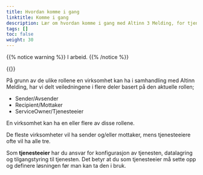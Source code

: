 ```yaml
---
title: Hvordan komme i gang
linktitle: Komme i gang
description: Lær om hvordan komme i gang med Altinn 3 Melding, for tjenesteeiere, avsendere og mottakere
tags: []
toc: false
weight: 30
---
```


{{% notice warning  %}}
I arbeid.
{{% /notice %}}

{{<children />}}

På grunn av de ulike rollene en virksomhet kan ha i samhandling med Altinn Melding, har vi delt veiledningene i flere deler basert på den aktuelle rollen;

- Sender/Avsender
- Recipient/Mottaker
- ServiceOwner/Tjenesteeier

En virksomhet kan ha en eller flere av disse rollene.

De fleste virksomheter vil ha sender og/eller mottaker, mens tjenesteeiere ofte vil ha alle tre.

Som **tjenesteeier** har du ansvar for konfigurasjon av tjenesten, datalagring og tilgangstyring til tjenesten. Det betyr at du som tjenesteeier må sette opp og definere løsningen før man kan ta den i bruk.
